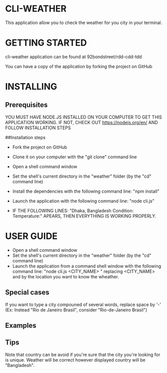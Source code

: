 # CLI-WEATHER
This application allow you to check the weather for you city in your terminal.

# GETTING STARTED
cli-weather application can be found at 92bondstreet/rdd-cdd-tdd

You can have a copy of the application by forking the project on GitHub

# INSTALLING

## Prerequisites
YOU MUST HAVE NODE.JS INSTALLED ON YOUR COMPUTER TO GET THIS APPLICATION WORKING. IF NOT, CHECK OUT https://nodejs.org/en/ AND FOLLOW INSTALLATION STEPS

##Installation steps
- Fork the project on GitHub
- Clone it on your computer with the "git clone" command line
- Open a shell command window
- Set the shell's current directory in the "weather" folder (by the "cd" command line)
- Install the dependencies with the following command line: "npm install"
- Launch the application with the following command line: "node cli.js"

- IF THE FOLLOWING LINES:
"Dhaka, Bangladesh
Condition:
Temperature:" APEARS, THEN EVERYTHING IS WORKING PROPERLY.

# USER GUIDE
- Open a shell command window
- Set the shell's current directory in the "weather" folder (by the "cd" command line)
- Launch the application from a command shell window with the following command line: "node cli.js <CITY_NAME> <COUNTRY>" replacing <CITY_NAME> and <COUNTRY> by the location you want to know the wheather.

## Special cases
If you want to type a city compouned of several words, replace space by '-' (Ex: Instead "Rio de Janeiro Brasil", consider "Rio-de-Janeiro Brasil")

## Examples

## Tips
Note that country can be avoid if you're sure that the city you're looking for is unique. Weather will be correct however displayed country will be "Bangladesh".
